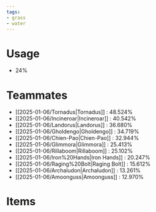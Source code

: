```yaml
---
tags:
- grass
- water
---
```

# Usage
- 24%
# Teammates
- [[2025-01-06/Tornadus|Tornadus]] : 48.524%
- [[2025-01-06/Incineroar|Incineroar]] : 40.542%
- [[2025-01-06/Landorus|Landorus]] : 36.680%
- [[2025-01-06/Gholdengo|Gholdengo]] : 34.719%
- [[2025-01-06/Chien-Pao|Chien-Pao]] : 32.944%
- [[2025-01-06/Glimmora|Glimmora]] : 25.413%
- [[2025-01-06/Rillaboom|Rillaboom]] : 25.102%
- [[2025-01-06/Iron%20Hands|Iron Hands]] : 20.247%
- [[2025-01-06/Raging%20Bolt|Raging Bolt]] : 15.612%
- [[2025-01-06/Archaludon|Archaludon]] : 13.261%
- [[2025-01-06/Amoonguss|Amoonguss]] : 12.970%
# Items